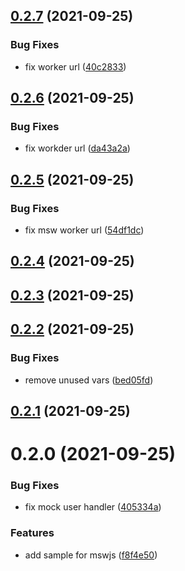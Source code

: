 ## [0.2.7](https://github.com/phatnguyenuit/msw-example/compare/0.2.6...0.2.7) (2021-09-25)


### Bug Fixes

* fix worker url ([40c2833](https://github.com/phatnguyenuit/msw-example/commit/40c2833855a7221fcee113fc17ef64653c166551))

## [0.2.6](https://github.com/phatnguyenuit/msw-example/compare/0.2.5...0.2.6) (2021-09-25)


### Bug Fixes

* fix workder url ([da43a2a](https://github.com/phatnguyenuit/msw-example/commit/da43a2a4e0d041a251652c1b128a97745a229b2b))

## [0.2.5](https://github.com/phatnguyenuit/msw-example/compare/0.2.4...0.2.5) (2021-09-25)


### Bug Fixes

* fix msw worker url ([54df1dc](https://github.com/phatnguyenuit/msw-example/commit/54df1dc644d3c761eeddd9c743c50128e5346a9b))

## [0.2.4](https://github.com/phatnguyenuit/msw-example/compare/0.2.3...0.2.4) (2021-09-25)

## [0.2.3](https://github.com/phatnguyenuit/msw-example/compare/0.2.2...0.2.3) (2021-09-25)

## [0.2.2](https://github.com/phatnguyenuit/msw-example/compare/0.2.1...0.2.2) (2021-09-25)


### Bug Fixes

* remove unused vars ([bed05fd](https://github.com/phatnguyenuit/msw-example/commit/bed05fd4cf1216226ac4ca5c8f4ea5112217809e))

## [0.2.1](https://github.com/phatnguyenuit/msw-example/compare/0.2.0...0.2.1) (2021-09-25)

# 0.2.0 (2021-09-25)


### Bug Fixes

* fix mock user handler ([405334a](https://github.com/phatnguyenuit/msw-example/commit/405334aa679202243df54e845501f65ad17ce8ec))


### Features

* add sample for mswjs ([f8f4e50](https://github.com/phatnguyenuit/msw-example/commit/f8f4e50be427b71d29600a82971267ad15bccacd))

